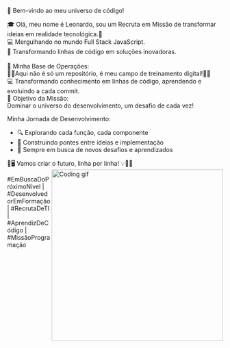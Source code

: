 🚀 Bem-vindo ao meu universo de código!

🎓 Olá, meu nome é Leonardo, sou um Recruta em Missão de transformar ideias em realidade tecnológica.🚀 <br>
💻 Mergulhando no mundo Full Stack JavaScript.  <br>
🌟 Transformando linhas de código em soluções inovadoras. <br><br>
📡 Minha Base de Operações: <br>
🏋️‍♂️Aqui não é só um repositório, é meu campo de treinamento digital!🏋️‍♂️ <br> 💻
Transformando conhecimento em linhas de código, aprendendo e evoluindo a cada commit. <br>
🎯 Objetivo da Missão: <br>
Dominar o universo do desenvolvimento, um desafio de cada vez! <br>

Minha Jornada de Desenvolvimento:
- 🔍 Explorando cada função, cada componente
- 🌈 Construindo pontes entre ideias e implementação
- 🚀 Sempre em busca de novos desafios e aprendizados


🚀🖥️ Vamos criar o futuro, linha por linha! 💡👩‍💻 
<img align="right" width="400" src="https://media.giphy.com/media/qgQUggAC3Pfv687qPC/giphy.gif" alt="Coding gif"> 

<p align="">
  #EmBuscaDoPróximoNível | #DesenvolvedorEmFormação | #RecrutaDeTI | #AprendizDeCódigo | #MissãoProgramação
</p>






<!---
LeonardoDias28/LeonardoDias28 is a ✨ special ✨ repository because its `README.md` (this file) appears on your GitHub profile.
You can click the Preview link to take a look at your changes.
--->
